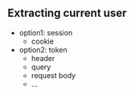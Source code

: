 ## Extracting current user

- option1: session
  - cookie
- option2: token
  - header
  - query
  - request body
  - ...
